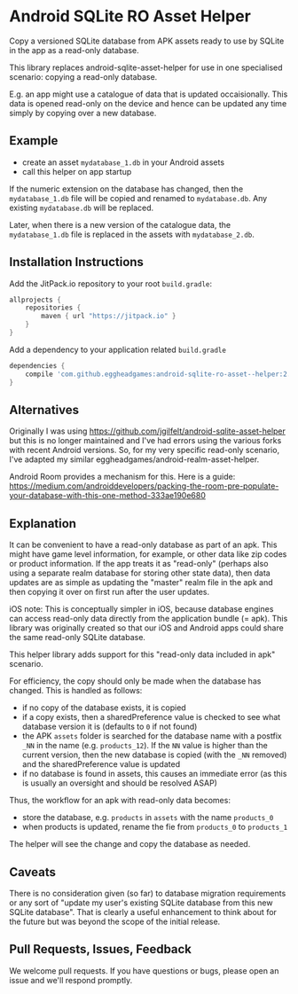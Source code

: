 # Android SQLite RO Asset Helper

Copy a versioned SQLite database from APK assets ready to use by SQLite in the app as a read-only database.

This library replaces android-sqlite-asset-helper for use in one specialised scenario: copying a read-only database.

E.g. an app might use a catalogue of data that is updated occaisionally. This data is opened read-only on the device and hence can be updated any time simply by copying over a new database.

## Example

 * create an asset `mydatabase_1.db` in your Android assets
 * call this helper on app startup
 
If the numeric extension on the database has changed, then the `mydatabase_1.db` file will be copied and renamed to `mydatabase.db`. Any existing `mydatabase.db` will be replaced. 

Later, when there is a new version of the catalogue data, the `mydatabase_1.db` file is replaced in the assets with `mydatabase_2.db`. 

## Installation Instructions

Add the JitPack.io repository to your root `build.gradle`:

```gradle
allprojects {
    repositories {
        maven { url "https://jitpack.io" }
    }
}
```

Add a dependency to your application related `build.gradle`

```gradle
dependencies {
    compile 'com.github.eggheadgames:android-sqlite-ro-asset--helper:2.0.0'
}
```

## Alternatives

Originally I was using https://github.com/jgilfelt/android-sqlite-asset-helper but this is no longer maintained and I've had errors using the various forks with recent Android versions. So, for my very specific read-only scenario, I've adapted my similar eggheadgames/android-realm-asset-helper.

Android Room provides a mechanism for this. Here is a guide: https://medium.com/androiddevelopers/packing-the-room-pre-populate-your-database-with-this-one-method-333ae190e680

## Explanation

It can be convenient to have a read-only database as part of an apk. This might have game level information, for example, or other data like zip codes or product information. If the app treats it as "read-only" (perhaps also using a separate realm database for storing other state data), then data updates are as simple as updating the "master" realm file in the apk and then copying it over on first run after the user updates.

iOS note: This is conceptually simpler in iOS, because database engines can access read-only data directly from the application bundle (= apk). This library was originally created so that our iOS and Android apps could share the same read-only SQLite database.

This helper library adds support for this "read-only data included in apk" scenario.

For efficiency, the copy should only be made when the database has changed. This is handled as follows:

 * if no copy of the database exists, it is copied
 * if a copy exists, then a sharedPreference value is checked to see what database version it is (defaults to `0` if not found)
 * the APK `assets` folder is searched for the database name with a postfix `_NN` in the name (e.g. `products_12`). If the `NN` value is higher than the current version, then the new database is copied (with the `_NN` removed) and the sharedPreference value is updated
 * if no database is found in assets, this causes an immediate error (as this is usually an oversight and should be resolved ASAP)

Thus, the workflow for an apk with read-only data becomes:

 * store the database, e.g. `products` in `assets` with the name `products_0`
 * when products is updated, rename the fie from `products_0` to `products_1`

The helper will see the change and copy the database as needed.

## Caveats

There is no consideration given (so far) to database migration requirements or any sort of "update my user's existing SQLite database from this new SQLite database". That is clearly a useful enhancement to think about for the future but was beyond the scope of the initial release.

## Pull Requests, Issues, Feedback

We welcome pull requests. If you have questions or bugs, please open an issue and we'll respond promptly.
